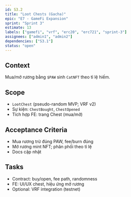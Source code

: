 ```yaml
---
id: S3.2
title: "Loot Chests (Gacha)"
epic: "E7 - GameFi Expansion"
sprint: "Sprint 3"
estimate: 13
labels: ["gamefi", "vrf", "erc20", "erc721", "sprint-3"]
assignees: ["admin1", "admin2"]
dependencies: ["S3.1"]
status: "open"
---
```


## Context
Mua/mở rương bằng `$PAW` sinh `CatNFT` theo tỉ lệ hiếm.

## Scope
- `LootChest` (pseudo-random MVP; VRF v2)
- Sự kiện: `ChestBought`, `ChestOpened`
- Tích hợp FE: trang Chest (mua/mở)

## Acceptance Criteria
- Mua rương trừ đúng PAW, fee/burn đúng
- Mở rương mint NFT; phân phối theo tỉ lệ
- Docs cập nhật

## Tasks
- Contract: buy/open, fee path, randomness
- FE: UI/UX chest, hiệu ứng mở rương
- Optional: VRF integration (testnet)

